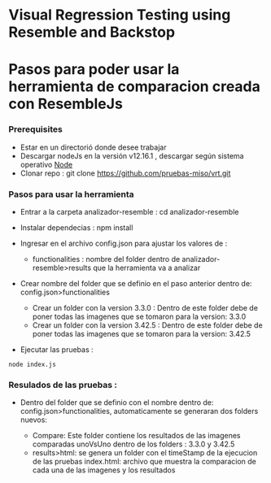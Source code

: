 # Visual Regression Testing using Resemble and Backstop 



# Pasos para poder usar la herramienta de comparacion creada con ResembleJs

### Prerequisites
- Estar en un directorió donde desee trabajar 
- Descargar nodeJs en la versión v12.16.1 , descargar según sistema operativo [Node](https://nodejs.org/es/download/)   
- Clonar repo : git clone https://github.com/pruebas-miso/vrt.git

### Pasos para usar la herramienta
- Entrar a la carpeta analizador-resemble : cd analizador-resemble 
- Instalar dependecias : npm install

- Ingresar en el archivo config.json para ajustar los valores de :
  * functionalities : nombre del folder dentro de analizador-resemble>results que la herramienta va a analizar

- Crear nombre del folder que se definio en el paso anterior dentro de: config.json>functionalities
    * Crear un folder con la version 3.3.0 : Dentro de este folder debe de poner todas las imagenes que se tomaron para la version: 3.3.0
    * Crear un folder con la version 3.42.5 : Dentro de este folder debe de poner todas las imagenes que se tomaron para la version: 3.42.5

- Ejecutar las pruebas : 
```
node index.js
```

### Resulados de las pruebas : 


- Dentro del folder que se definio con el nombre dentro de: config.json>functionalities, automaticamente se generaran dos folders nuevos:

    * Compare: Este folder contiene los resultados de las imagenes comparadas unoVsUno dentro de los folders : 3.3.0 y 3.42.5
    * results>html: se genera un folder con el timeStamp de la ejecucion de las pruebas
        index.html: archivo que muestra la comparacion de cada una de las imagenes y los resultados